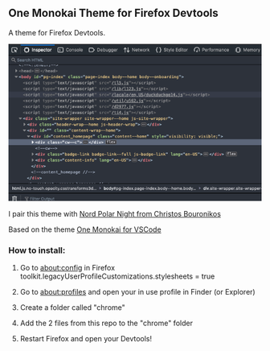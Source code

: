 ## One Monokai Theme for Firefox Devtools
A theme for Firefox Devtools.

![One Monokai Firefox Devtools](/theme.png)

I pair this theme with [Nord Polar Night from Christos Bouronikos](https://github.com/ChristosBouronikos/Nord-Polar-Night-Theme)

Based on the theme [One Monokai for VSCode](https://marketplace.visualstudio.com/items?itemName=azemoh.one-monokai)

### How to install:

1. Go to [about:config](about:config) in Firefox
   toolkit.legacyUserProfileCustomizations.stylesheets = true

2. Go to [about:profiles](about:profiles) and open your in use profile in Finder (or Explorer)

3. Create a folder called "chrome"

4. Add the 2 files from this repo to the "chrome" folder

5. Restart Firefox and open your Devtools!
